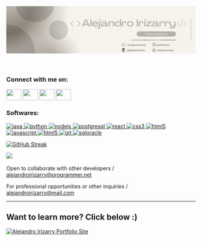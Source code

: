  <head>
    <link rel="stylesheet" href="/styles.css">
  </head>
    <body>
      <header><img src="/header.png"></header>
      <!-- Socials -->
      <h3 align="left">Connect with me on:</h3>
      <p align="left">
      <a href="https://twitter.com/aleirizarryn" target="_blank"><img align="center" src="https://www.svgrepo.com/show/80427/twitter.svg" alt="" height="30" width="40" /></a>
      <a href="https://www.linkedin.com/in/alejandroirizarry/" target="blank"><img align="center" src="https://www.svgrepo.com/show/299484/linkedin.svg" alt="" height="30" width="40" /></a>
      <a href="https://www.instagram.com/alejandrocodes/" target="blank"><img align="center" src="https://www.svgrepo.com/show/217758/instagram.svg" alt="" height="30" width="40" /></a>
        <a href="https://aleirizarry.com" target="blank"><img align="center" src="https://www.svgrepo.com/show/294232/html-website.svg" alt="" height="30" width="40" /></a>
</p>
      <!-- Skills/Tools -->
      <h3 align="left">Softwares:</h3>
<p align="left"> <a href="https://www.java.com/en/" target="_blank"> <img src="https://www.svgrepo.com/show/249774/java.svg" alt="java" width="40" height="40"/> </a> 
  <a href="https://www.python.org/" target="_blank"> <img src="https://www.svgrepo.com/show/354238/python.svg" alt="python" width="40" height="40"/> </a>
   <a href="https://nodejs.org/en" target="_blank"> <img src="https://www.svgrepo.com/show/303360/nodejs-logo.svg" alt="nodejs" width="40" height="40"/> </a>
  <a href="https://www.postgresql.org/" target="_blank"> <img src="https://www.svgrepo.com/show/439268/postgresql.svg" alt="postgresql" width="40" height="40"/> </a> 
   <a href="https://react.dev/" target="_blank"> <img src="https://cdn.worldvectorlogo.com/logos/react-2.svg" alt="react" width="40" height="40"/> </a> 
  <a href="https://www.w3schools.com/css/" target="_blank"> <img src="https://www.svgrepo.com/show/373535/css.svg" alt="css3" width="40" height="40"/> </a> 
  <a href="https://www.w3.org/html/" target="_blank"> <img src="https://www.svgrepo.com/show/353884/html-5.svg" alt="html5" width="40" height="40"/> </a> <a href="https://www.javascript.com/" target="_blank"> <img src="https://www.svgrepo.com/show/349419/javascript.svg" alt="javascript" width="40" height="40"/> </a> 
  <a href="https://learn.microsoft.com/en-us/dotnet/csharp/" target="_blank"> <img src="https://www.svgrepo.com/show/353622/c-sharp.svg" alt="html5" width="40" height="40"/> </a>
  <a href="https://git-scm.com/" target="_blank"> <img src="https://www.vectorlogo.zone/logos/git-scm/git-scm-icon.svg" alt="git" width="40" height="40"/> </a> 
  <a href="https://www.oracle.com/database/sqldeveloper/" target="_blank"> <img src="https://www.svgrepo.com/show/255832/sql.svg" alt="sqloracle" width="40" height="40"/> </a> 

</p>
 
 
 [![GitHub Streak](https://streak-stats.demolab.com?user=AlejandroIrizarry&theme=javascript-dark&border_radius=15&date_format=M%20j%5B%2C%20Y%5D&mode=weekly&card_width=500)](https://git.io/streak-stats)
 
 
 ![](https://komarev.com/ghpvc/?username=AlejandroIrizarry&color=grey)
  
  <p>Open to collaborate with other developers / <a href="mailto:alejandroirizarry@programmer.net">alejandroirizarry@programmer.net</a></p>
  <p>For professional opportunities or other inquiries / <a href="mailto:alejandroirizarry@mail.com">alejandroirizarry@mail.com</a></p>
  <hr>
  
  <h2>Want to learn more? Click below :)</h2>
  
  [![Alejandro Irizarry Portfolio Site](https://media.licdn.com/dms/image/D4E2DAQF_WSD20PrsTw/profile-treasury-image-shrink_800_800/0/1704570273161?e=1705176000&v=beta&t=ygTlStx04q3UjG-X4N3U5QjkMMinsZeoyv2KzG6lcqE)](https://aleirizarry.com)
 
